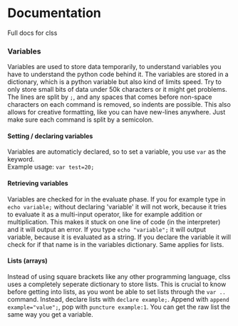 # Documentation
Full docs for clss
### Variables
Variables are used to store data temporarily, to understand variables you have to understand the python code behind it. The variables are stored in a dictionary, which is a python variable but also kind of limits speed. Try to only store small bits of data under 50k characters or it might get problems. The lines are split by `;`, and any spaces that comes before non-space characters on each command is removed, so indents are possible. This also allows for creative formatting, like you can have new-lines anywhere. Just make sure each command is split by a semicolon.
#### Setting / declaring variables
Variables are automaticly declared, so to set a variable, you use `var` as the keyword.<br> Example usage: `var test=20;`<br>
#### Retrieving variables
Variables are checked for in the evaluate phase. If you for example type in `echo variable;` without declaring 'variable' it will not work, because it tries to evaluate it as a multi-input operator, like for example addition or multiplication. This makes it stuck on one line of code (in the interpreter) and it will output an error. If you type `echo "variable";` it will output variable, because it is evaluated as a string. If you declare the variable it will check for if that name is in the variables dictionary. Same applies for lists.
#### Lists (arrays)
Instead of using square brackets like any other programming language, clss uses a completely seperate dictionary to store lists. This is crucial to know before getting into lists, as you wont be able to set lists through the `var ..` command. Instead, declare lists with `declare example;`. Append with `append example="value";`, pop with `puncture example:1`. You can get the raw list the same way you get a variable.
